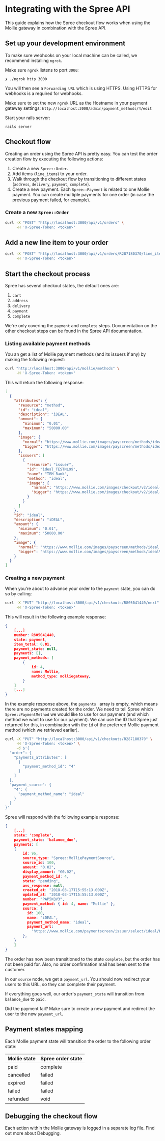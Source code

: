 # Integrating with the Spree API

This guide explains how the Spree checkout flow works when using the Mollie gateway in combination with the Spree API.

## Set up your development environment

To make sure webhooks on your local machine can be called, we recommend installing `ngrok`.

Make sure `ngrok` listens to port `3000`:

```
❯ ./ngrok http 3000
```

You will then see a `Forwarding URL` which is using HTTPS. Using HTTPS for webhooks is a required for webhooks.

Make sure to set the new `ngrok` URL as the Hostname in your payment gateway settings: `http://localhost:3000/admin/payment_methods/4/edit`

Start your rails server:

```
rails server
```

## Checkout flow

Creating an order using the Spree API is pretty easy. You can test the order creation flow by executing the following actions:

1. Create a new `Spree::Order`.
2. Add items (`line_items`) to your order.
3. Walk through the checkout flow by transitioning to different states (`address`, `delivery`, `payment`, `complete`).
4. Create a new payment. Each `Spree::Payment` is related to one Mollie payment. You can create multiple payments for one order (in case the previous payment failed, for example).

### Create a new `Spree::Order`

```bash
curl -X "POST" "http://localhost:3000/api/v1/orders" \
     -H 'X-Spree-Token: <token>'
```

## Add a new line item to your order

```bash
curl -X "POST" "http://localhost:3000/api/v1/orders/R287180370/line_items?line_item%5Bvariant_id%5D=1&line_item%5Bquantity%5D=1" \
     -H 'X-Spree-Token: <token>'
```

## Start the checkout process

Spree has several checkout states, the default ones are:

1. `cart`
2. `address`
3. `delivery`
4. `payment`
5. `complete`

We're only covering the `payment` and `complete` steps. Documentation on the other checkout steps can be found in the Spree API documentation.

### Listing available payment methods

You an get a list of Mollie payment methods (and its issuers if any) by making the following request:

```bash
curl "http://localhost:3000/api/v1/mollie/methods" \
     -H 'X-Spree-Token: <token>'
```

This will return the following response:

```json
[
  {
    "attributes": {
      "resource": "method",
      "id": "ideal",
      "description": "iDEAL",
      "amount": {
        "minimum": "0.01",
        "maximum": "50000.00"
      },
      "image": {
        "normal": "https://www.mollie.com/images/payscreen/methods/ideal.png",
        "bigger": "https://www.mollie.com/images/payscreen/methods/ideal%402x.png"
      },
      "issuers": [
        {
          "resource": "issuer",
          "id": "ideal_TESTNL99",
          "name": "TBM Bank",
          "method": "ideal",
          "image": {
            "normal": "https://www.mollie.com/images/checkout/v2/ideal-issuer-icons/TESTNL99.png",
            "bigger": "https://www.mollie.com/images/checkout/v2/ideal-issuer-icons/TESTNL99%402x.png"
          }
        }
      ]
    },
    "id": "ideal",
    "description": "iDEAL",
    "amount": {
      "minimum": "0.01",
      "maximum": "50000.00"
    },
    "image": {
      "normal": "https://www.mollie.com/images/payscreen/methods/ideal.png",
      "bigger": "https://www.mollie.com/images/payscreen/methods/ideal%402x.png"
    }
  }
]
```

### Creating a new payment

When you're about to advance your order to the `payment` state, you can do so by calling:

```bash
curl -X "PUT" "http://localhost:3000/api/v1/checkouts/R805041440/next" \
     -H 'X-Spree-Token: <token>'
```

This will result in the following example response:

```json
{
    [...]
    number: R805041440,
    state: payment,
    item_total: 0.01,
    payment_state: null,
    payments: [],
    payment_methods: [
        {
            id: 4,
            name: Mollie,
            method_type: molliegateway,
        }
    ]
    [...]
}
```

In the example response above, the `payments ` array is empty, which means there are no payments created for the order. We need to tell Spree which `Spree::PaymentMethod` we would like to use for our payment (and which method we want to use for our payment).
We can use the ID that Spree just returned for this, in combination with the `id` of the preferred Mollie payment method (which we retrieved earlier).

```bash
curl -X "PUT" "http://localhost:3000/api/v1/checkouts/R287180370" \
     -H 'X-Spree-Token: <token>' \
     -d $'{
  "order": {
    "payments_attributes": [
      {
        "payment_method_id": "4"
      }
    ]
  },
  "payment_source": {
    "4": {
      "payment_method_name": "ideal"
    }
  }
}'
```

Spree will respond with the following example response:

```json
{
    [...]
    state: 'complete',
    payment_state: 'balance_due',
    payments: [
    {
        id: 96,
        source_type: "Spree::MolliePaymentSource",
        source_id: 100,
        amount: "0.02",
        display_amount: "€0.02",
        payment_method_id: 4,
        state: "pending",
        avs_response: null,
        created_at: "2018-03-17T15:55:13.000Z",
        updated_at: "2018-03-17T15:55:13.000Z",
        number: "PAP5KQV3",
        payment_method: { id: 4, name: "Mollie" },
        source: {
          id: 100,
          name: "iDEAL",
          payment_method_name: "ideal",
          payment_url:
            "https://www.mollie.com/paymentscreen/issuer/select/ideal/Hsnrg2nqqe",
        },
    }
    ]
}
```

The order has now been transitioned to the state `complete`, but the order has not been paid for. Also, no order confirmation mail has been sent to the customer.

In our `source` node, we get a `payment_url`. You should now redirect your users to this URL, so they can complete their payment.

If everything goes well, our order's `payment_state` will transition from `balance_due` to `paid`.

Did the payment fail? Make sure to create a new payment and redirect the user to the new `payment_url`.

## Payment states mapping

Each Mollie payment state will transition the order to the following order state:

| Mollie state | Spree order state |
|--------------|-------------------|
| paid         | complete          |
| cancelled    | failed            |
| expired      | failed            |
| failed       | failed            |
| refunded     | void              |

## Debugging the checkout flow

Each action within the Mollie gateway is logged in a separate log file. Find out more about Debugging.
